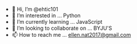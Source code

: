 - 👋 Hi, I’m @ehtic101
- 👀 I’m interested in ... Python
- 🌱 I’m currently learning ... JavaScript
- 💞️ I’m looking to collaborate on ... BYJU'S
- 📫 How to reach me ... ellen.nat2017@gmail.com

<!---
ehtic101/ehtic101 is a ✨ special ✨ repository because its `README.md` (this file) appears on your GitHub profile.
You can click the Preview link to take a look at your changes.
--->
